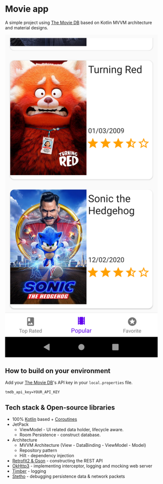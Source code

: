 # Movie app
A simple project using [The Movie DB](https://www.themoviedb.org) based on Kotlin MVVM architecture and material designs.<br>

<img src="static/Screenshot_1.png" width="500" />

## How to build on your environment
Add your [The Movie DB](https://www.themoviedb.org)'s API key in your `local.properties` file.
```xml
tmdb_api_key=YOUR_API_KEY
```

## Tech stack & Open-source libraries
- 100% [Kotlin](https://kotlinlang.org/) based + [Coroutines](https://github.com/Kotlin/kotlinx.coroutines)
- JetPack
    - ViewModel - UI related data holder, lifecycle aware.
    - Room Persistence - construct database.
- Architecture
    - MVVM Architecture (View - DataBinding - ViewModel - Model)
    - Repository pattern
    - Hilt - dependency injection
- [Retrofit2 & Gson](https://github.com/square/retrofit) - constructing the REST API
- [OkHttp3](https://github.com/square/okhttp) - implementing interceptor, logging and mocking web server
- [Timber](https://github.com/JakeWharton/timber) - logging
- [Stetho](https://github.com/facebook/stetho) - debugging persistence data & network packets



